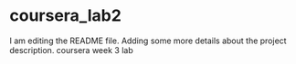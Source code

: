 # coursera_lab2
I am editing the README file. Adding some more details about the project description.
coursera week 3 lab
